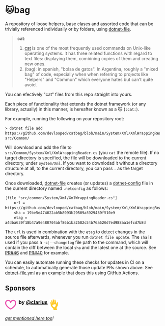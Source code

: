 # :cat:bag

A repository of loose helpers, base clases and assorted code that can be trivially referenced 
individually or by folders, using [dotnet-file](https://github.com/devlooped/dotnet-file).

> **cat**:  
> 1. [cat](http://www.linfo.org/cat.html) is one of the most frequently used commands on Unix-like operating systems. It has three related functions with regard to text files: displaying them, combining copies of them and creating new ones.
> 2. (bag): in spanish, "bolsa de gatos". In Argentina, roughly a "mixed bag" of code, especially when 
> when referring to projects like "Helpers" and "Common" which everyone hates but can't quite avoid.

You can efectively "cat" files from this repo straight into yours. 

Each piece of functionality that extends the dotnet framework (or any library, actually) in this manner, 
is hereafter known as a 🐱 (`:cat:`). 


For example, running the following on your repository root:

```
> dotnet file add https://github.com/devlooped/catbag/blob/main/System/Xml/XmlWrappingReader.cs src/Common/
```

Will download and add the file to `src/Common/System/Xml/XmlWrappingReader.cs` (you `cat` the remote file). 
If no target directory is specified, the file will be downloaded to the current directory, under `System/Xml`. 
If you want to downlodad it without a directory structure at all, to the current directory, you can pass `.` 
as the target directory.

Once downloaded, [dotnet-file](https://github.com/devlooped/dotnet-file) creates (or updates) a 
[dotnet-config](https://dotnetconfig.org/) file in the current directory named `.netconfig` as follows:

```
[file "src/common/System/Xml/XmlWrappingReader.cs"]
	url = https://github.com/devlooped/catbag/blob/main/System/Xml/XmlWrappingReader.cs
	sha = 19be5e474022ab5b8993b29509a3929439f510e9
	etag = a4dba639f18b47a9e480704abf86b1ba2582c54b76a520d7ed988aa1efcd7b8d
```

The `url` is used in combination with the `etag` to detect changes in the source file afterwards, whenever you 
run `dotnet file update`. The `sha` is used if you pass a `-c|--changelog` file path to the command, which will 
contain the diff between the local `sha` and the latest one at the source. See [PR#46](https://github.com/dotnetconfig/dotnet-config/pull/46) and [PR#40](https://github.com/devlooped/dotnet-file/pull/40) for example.

You can easily automate running these checks for updates in CI on a schedule, to automatically generate those 
update PRs shown above. See [dotnet-file.yml](https://github.com/devlooped/oss/blob/main/.github/workflows/dotnet-file.yml) as an example 
that does this using GitHub Actions.

## Sponsors

<h3 style="vertical-align: text-top" id="by-clarius">
<img src="https://raw.githubusercontent.com/devlooped/oss/main/assets/images/sponsors.svg" alt="sponsors" height="36" width="36" style="vertical-align: text-top; border: 0px; padding: 0px; margin: 0px">&nbsp;&nbsp;by&nbsp;<a href="https://github.com/clarius">@clarius</a>&nbsp;<img src="https://raw.githubusercontent.com/clarius/branding/main/logo/logo.svg" alt="sponsors" height="36" width="36" style="vertical-align: text-top; border: 0px; padding: 0px; margin: 0px">
</h3>

*[get mentioned here too](https://github.com/sponsors/devlooped)!*
